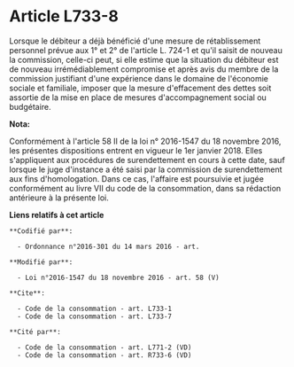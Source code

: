 # Article L733-8

Lorsque le débiteur a déjà bénéficié d'une mesure de rétablissement personnel prévue aux 1° et 2° de l'article L. 724-1 et
qu'il saisit de nouveau la commission, celle-ci peut, si elle estime que la situation du débiteur est de nouveau
irrémédiablement compromise et après avis du membre de la commission justifiant d'une expérience dans le domaine de
l'économie sociale et familiale, imposer que la mesure d'effacement des dettes soit assortie de la mise en place de mesures
d'accompagnement social ou budgétaire.

**Nota:**

Conformément à l'article 58 II de la loi n° 2016-1547 du 18 novembre 2016, les présentes dispositions entrent en vigueur le
1er janvier 2018. Elles s'appliquent aux procédures de surendettement en cours à cette date, sauf lorsque le juge d'instance
a été saisi par la commission de surendettement aux fins d'homologation. Dans ce cas, l'affaire est poursuivie et jugée
conformément au livre VII du code de la consommation, dans sa rédaction antérieure à la présente loi.

**Liens relatifs à cet article**

	**Codifié par**:

	  - Ordonnance n°2016-301 du 14 mars 2016 - art.

	**Modifié par**:

	  - Loi n°2016-1547 du 18 novembre 2016 - art. 58 (V)

	**Cite**:

	  - Code de la consommation - art. L733-1
	  - Code de la consommation - art. L733-7

	**Cité par**:

	  - Code de la consommation - art. L771-2 (VD)
	  - Code de la consommation - art. R733-6 (VD)
